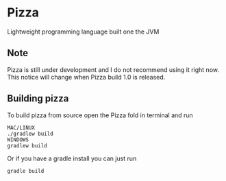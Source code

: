 # Pizza
Lightweight programming language built one the JVM

## Note
Pizza is still under development and I do not recommend using it right now. This notice will change when Pizza build 1.0 is
released.

## Building pizza
To build pizza from source open the Pizza fold in terminal and run 
```
MAC/LINUX
./gradlew build
WINDOWS
gradlew build
```
Or if you have a gradle install you can just run
```
gradle build
```

